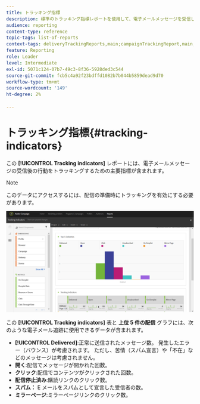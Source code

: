 ```yaml
---
title: トラッキング指標
description: 標準のトラッキング指標レポートを使用して、電子メールメッセージを受信した顧客の行動を確認します。
audience: reporting
content-type: reference
topic-tags: list-of-reports
context-tags: deliveryTrackingReports,main;campaignTrackingReport,main;programTrackingReport,main
feature: Reporting
role: Leader
level: Intermediate
exl-id: 5071c124-07b7-49c3-8f36-5928ded3c544
source-git-commit: fcb5c4a92f23bdffd1082b7b044b5859dead9d70
workflow-type: tm+mt
source-wordcount: '149'
ht-degree: 2%

---
```


# トラッキング指標{#tracking-indicators}

この **[!UICONTROL Tracking indicators]** レポートには、電子メールメッセージの受信後の行動をトラッキングするための主要指標が含まれます。

>[!NOTE]
>
>このデータにアクセスするには、配信の準備時にトラッキングを有効にする必要があります。

![](assets/delivery_reports_2.png)

この **[!UICONTROL Tracking indicators]** 表と **上位 5 件の配信** グラフには、次のような電子メール追跡に使用できるデータが含まれます。

* **[!UICONTROL Delivered]**:正常に送信されたメッセージ数。 発生したエラー（バウンス）が考慮されます。 ただし、苦情（スパム宣言）や「不在」などのメッセージは考慮されません。
* **開く**:配信でメッセージが開かれた回数。
* **クリック**:配信でコンテンツがクリックされた回数。
* **配信停止済み**:購読リンクのクリック数。
* **スパム：** E メールをスパムとして宣言した受信者の数。
* **ミラーページ**:ミラーページリンクのクリック数。
